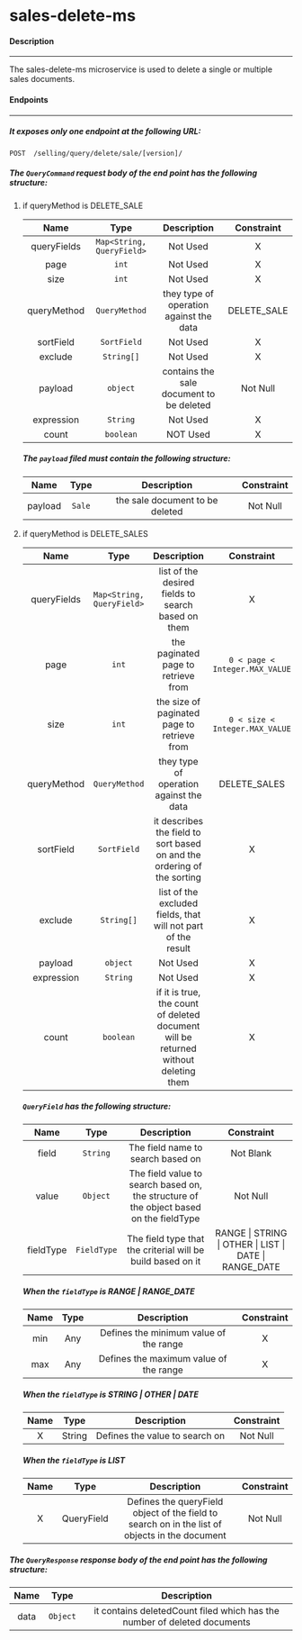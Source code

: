 # sales-delete-ms

#### Description

---

The sales-delete-ms microservice is used to delete a single or multiple sales documents.

#### Endpoints

---

##### It exposes only one endpoint at the following URL:

`POST  /selling/query/delete/sale/[version]/`

##### The `QueryCommand` request body of the end point has the following structure:

1. if queryMethod is DELETE_SALE

   |    Name     |           Type            |               Description                | Constraint  |
   | :---------: | :-----------------------: | :--------------------------------------: | :---------: |
   | queryFields | `Map<String, QueryField>` |                 Not Used                 |      X      |
   |    page     |           `int`           |                 Not Used                 |      X      |
   |    size     |           `int`           |                 Not Used                 |      X      |
   | queryMethod |       `QueryMethod`       | they type of operation against the data  | DELETE_SALE |
   |  sortField  |        `SortField`        |                 Not Used                 |      X      |
   |   exclude   |        `String[]`         |                 Not Used                 |      X      |
   |   payload   |         `object`          | contains the sale document to be deleted |  Not Null   |
   | expression  |         `String`          |                 Not Used                 |      X      |
   |    count    |         `boolean`         |                 NOT Used                 |      X      |

   ##### The `payload` filed must contain the following structure:

   |  Name   |  Type  |           Description           | Constraint |
   | :-----: | :----: | :-----------------------------: | :--------: |
   | payload | `Sale` | the sale document to be deleted |  Not Null  |

1. if queryMethod is DELETE_SALES

   |    Name     |           Type            |                                     Description                                     |           Constraint           |
   | :---------: | :-----------------------: | :---------------------------------------------------------------------------------: | :----------------------------: |
   | queryFields | `Map<String, QueryField>` |                 list of the desired fields to search based on them                  |               X                |
   |    page     |           `int`           |                         the paginated page to retrieve from                         | `0 < page < Integer.MAX_VALUE` |
   |    size     |           `int`           |                     the size of paginated page to retrieve from                     | `0 < size < Integer.MAX_VALUE` |
   | queryMethod |       `QueryMethod`       |                       they type of operation against the data                       |          DELETE_SALES          |
   |  sortField  |        `SortField`        |       it describes the field to sort based on and the ordering of the sorting       |               X                |
   |   exclude   |        `String[]`         |            list of the excluded fields, that will not part of the result            |               X                |
   |   payload   |         `object`          |                                      Not Used                                       |               X                |
   | expression  |         `String`          |                                      Not Used                                       |               X                |
   |    count    |         `boolean`         | if it is true, the count of deleted document will be returned without deleting them |               X                |

   ##### `QueryField` has the following structure:

   |   Name    |    Type     |                                      Description                                       |                       Constraint                       |
   | :-------: | :---------: | :------------------------------------------------------------------------------------: | :----------------------------------------------------: |
   |   field   |  `String`   |                           The field name to search based on                            |                       Not Blank                        |
   |   value   |  `Object`   | The field value to search based on, the structure of the object based on the fieldType |                        Not Null                        |
   | fieldType | `FieldType` |              The field type that the criterial will be build based on it               | RANGE \| STRING \| OTHER \| LIST \| DATE \| RANGE_DATE |

   ##### When the `fieldType` is RANGE \| RANGE_DATE

   | Name | Type |              Description               | Constraint |
   | :--: | :--: | :------------------------------------: | :--------: |
   | min  | Any  | Defines the minimum value of the range |     X      |
   | max  | Any  | Defines the maximum value of the range |     X      |

   ##### When the `fieldType` is STRING \| OTHER \| DATE

   | Name |  Type  |          Description           | Constraint |
   | :--: | :----: | :----------------------------: | :--------: |
   |  X   | String | Defines the value to search on |  Not Null  |

   ##### When the `fieldType` is LIST

   | Name |    Type    |                                          Description                                           | Constraint |
   | :--: | :--------: | :--------------------------------------------------------------------------------------------: | :--------: |
   |  X   | QueryField | Defines the queryField object of the field to search on in the list of objects in the document |  Not Null  |

##### The `QueryResponse` response body of the end point has the following structure:

| Name |   Type   |                               Description                                |
| :--: | :------: | :----------------------------------------------------------------------: |
| data | `Object` | it contains deletedCount filed which has the number of deleted documents |
